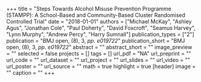 +++
title = "Steps Towards Alcohol Misuse Prevention Programme (STAMPP): A School-Based and Community-Based Cluster Randomised Controlled Trial"
date = "2018-01-01"
authors = ["Michael McKay", "Ashley Agus", "Jonathan Cole", "Paul Doherty", "David Foxcroft", "Seamus Harvey", "Lynn Murphy", "Andrew Percy", "Harry Sumnall"]
publication_types = ["2"]
publication = "BMJ open, (8), 3, _pp. e019722_"
publication_short = "BMJ open, (8), 3, _pp. e019722_"
abstract = ""
abstract_short = ""
image_preview = ""
selected = false
projects = []
tags = []
url_pdf = "NA"
url_preprint = ""
url_code = ""
url_dataset = ""
url_project = ""
url_slides = ""
url_video = ""
url_poster = ""
url_source = ""
math = true
highlight = true
[header]
image = ""
caption = ""
+++

